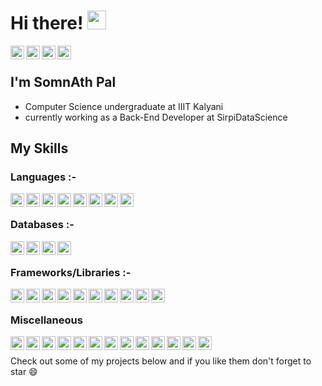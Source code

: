 # Hi there! <img src="https://raw.githubusercontent.com/iampavangandhi/iampavangandhi/master/gifs/Hi.gif" width="30px">

<a href="https://www.linkedin.com/in/skywalker11/">
  <img align="left" alt="SomnAth | LinkdeIn" width="22px" src="https://cdn.jsdelivr.net/npm/simple-icons@v3/icons/linkedin.svg" />
</a>
<a href="https://www.instagram.com/wingman__7/">
  <img align="left" alt="SomnAth | Insta" width="22px" src="https://cdn.jsdelivr.net/npm/simple-icons@v3/icons/instagram.svg" />
</a>
<a href="https://twitter.com/wingman__7">
  <img align="left" alt="SomnAth | Twitter" width="22px" src="https://cdn.jsdelivr.net/npm/simple-icons@v3/icons/twitter.svg" />
</a>
<a href="https://stackoverflow.com/users/9582533/somnath-pal">
  <img align="left" alt="SomnAth | Stackoverflow" width="22px" src="https://cdn.jsdelivr.net/npm/simple-icons@v3/icons/stackoverflow.svg" />
</a>

<br/>

## I'm SomnAth Pal
- Computer Science undergraduate at IIIT Kalyani
- currently working as a Back-End Developer at SirpiDataScience

## My Skills
### Languages :-
<img align="left" alt="SomnAth | Twitter" width="22px" src="https://cdn.jsdelivr.net/npm/simple-icons@v3/icons/python.svg" />
<img align="left" alt="SomnAth | Twitter" width="22px" src="https://cdn.jsdelivr.net/npm/simple-icons@v3/icons/c.svg" />
<img align="left" alt="SomnAth | Twitter" width="22px" src="https://cdn.jsdelivr.net/npm/simple-icons@v3/icons/cplusplus.svg" />
<img align="left" alt="SomnAth | Twitter" width="22px" src="https://cdn.jsdelivr.net/npm/simple-icons@v3/icons/java.svg" />
<img align="left" alt="SomnAth | Twitter" width="22px" src="https://cdn.jsdelivr.net/npm/simple-icons@v3/icons/javascript.svg" />
<img align="left" alt="SomnAth | Twitter" width="22px" src="https://cdn.jsdelivr.net/npm/simple-icons@v3/icons/r.svg" />
<img align="left" alt="SomnAth | Twitter" width="22px" src="https://cdn.jsdelivr.net/npm/simple-icons@v3/icons/html5.svg" />
<img align="left" alt="SomnAth | Twitter" width="22px" src="https://cdn.jsdelivr.net/npm/simple-icons@v3/icons/css3.svg" />

<br/>

### Databases :-
<img align="left" alt="SomnAth | Twitter" width="22px" src="https://cdn.jsdelivr.net/npm/simple-icons@v3/icons/mysql.svg" />
<img align="left" alt="SomnAth | Twitter" width="22px" src="https://cdn.jsdelivr.net/npm/simple-icons@v3/icons/postgresql.svg" />
<img align="left" alt="SomnAth | Twitter" width="22px" src="https://cdn.jsdelivr.net/npm/simple-icons@v3/icons/sqlite.svg" />
<img align="left" alt="SomnAth | Twitter" width="22px" src="https://cdn.jsdelivr.net/npm/simple-icons@v3/icons/mongodb.svg" />

<br/>

### Frameworks/Libraries :-
<img align="left" alt="SomnAth | Twitter" width="22px" src="https://cdn.jsdelivr.net/npm/simple-icons@v3/icons/django.svg" />
<img align="left" alt="SomnAth | Twitter" width="22px" src="https://cdn.jsdelivr.net/npm/simple-icons@v3/icons/react.svg" />
<img align="left" alt="SomnAth | Twitter" width="22px" src="https://cdn.jsdelivr.net/npm/simple-icons@v3/icons/reactrouter.svg" />
<img align="left" alt="SomnAth | Twitter" width="22px" src="https://cdn.jsdelivr.net/npm/simple-icons@v3/icons/qt.svg" />
<img align="left" alt="SomnAth | Twitter" width="22px" src="https://cdn.jsdelivr.net/npm/simple-icons@v3/icons/flask.svg" />
<img align="left" alt="SomnAth | Twitter" width="22px" src="https://cdn.jsdelivr.net/npm/simple-icons@v3/icons/node-dot-js.svg" />
<img align="left" alt="SomnAth | Twitter" width="22px" src="https://cdn.jsdelivr.net/npm/simple-icons@v3/icons/bootstrap.svg" />
<img align="left" alt="SomnAth | Twitter" width="22px" src="https://cdn.jsdelivr.net/npm/simple-icons@v3/icons/scikit-learn.svg" />
<img align="left" alt="SomnAth | Twitter" width="22px" src="https://cdn.jsdelivr.net/npm/simple-icons@v3/icons/pandas.svg" />
<img align="left" alt="SomnAth | Twitter" width="22px" src="https://cdn.jsdelivr.net/npm/simple-icons@v3/icons/numpy.svg" />

<br/>

### Miscellaneous
<img align="left" alt="SomnAth | Twitter" width="22px" src="https://cdn.jsdelivr.net/npm/simple-icons@v3/icons/git.svg" />
<img align="left" alt="SomnAth | Twitter" width="22px" src="https://cdn.jsdelivr.net/npm/simple-icons@v3/icons/github.svg" />
<img align="left" alt="SomnAth | Twitter" width="22px" src="https://cdn.jsdelivr.net/npm/simple-icons@v3/icons/jirasoftware.svg" />
<img align="left" alt="SomnAth | Twitter" width="22px" src="https://cdn.jsdelivr.net/npm/simple-icons@v3/icons/linux.svg" />
<img align="left" alt="SomnAth | Twitter" width="22px" src="https://cdn.jsdelivr.net/npm/simple-icons@v3/icons/windows.svg" />
<img align="left" alt="SomnAth | Twitter" width="22px" src="https://cdn.jsdelivr.net/npm/simple-icons@v3/icons/postman.svg" />
<img align="left" alt="SomnAth | Twitter" width="22px" src="https://cdn.jsdelivr.net/npm/simple-icons@v3/icons/androidstudio.svg" />
<img align="left" alt="SomnAth | Twitter" width="22px" src="https://cdn.jsdelivr.net/npm/simple-icons@v3/icons/pycharm.svg" />
<img align="left" alt="SomnAth | Twitter" width="22px" src="https://cdn.jsdelivr.net/npm/simple-icons@v3/icons/intellijidea.svg" />
<img align="left" alt="SomnAth | Twitter" width="22px" src="https://cdn.jsdelivr.net/npm/simple-icons@v3/icons/rstudio.svg" />
<img align="left" alt="SomnAth | Twitter" width="22px" src="https://cdn.jsdelivr.net/npm/simple-icons@v3/icons/visualstudiocode.svg" />
<img align="left" alt="SomnAth | Twitter" width="22px" src="https://cdn.jsdelivr.net/npm/simple-icons@v3/icons/amazonaws.svg" />
<img align="left" alt="SomnAth | Twitter" width="22px" src="https://cdn.jsdelivr.net/npm/simple-icons@v3/icons/firebase.svg" />

<br/>

Check out some of my projects below and if you like them don't forget to star :smile:
